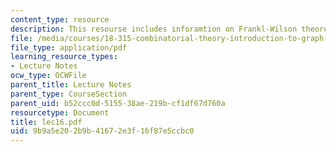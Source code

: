 ```yaml
---
content_type: resource
description: This resourse includes inforamtion on Frankl-Wilson theorem.
file: /media/courses/18-315-combinatorial-theory-introduction-to-graph-theory-extremal-and-enumerative-combinatorics-spring-2005/9b9a5e202b9b41672e3f16f87e5ccbc0_lec16.pdf
file_type: application/pdf
learning_resource_types:
- Lecture Notes
ocw_type: OCWFile
parent_title: Lecture Notes
parent_type: CourseSection
parent_uid: b52ccc0d-5155-38ae-219b-cf1df67d760a
resourcetype: Document
title: lec16.pdf
uid: 9b9a5e20-2b9b-4167-2e3f-16f87e5ccbc0
---
```

